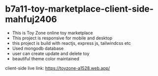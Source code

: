 # b7a11-toy-marketplace-client-side-mahfuj2406
* This is Toy Zone online toy marketplace
* This project is responsive for mobile and desktop
* this project is build with reactjs, express js, tailwindcss etc
* Used mongodb database
* user can create update and delete toy
* beautiful theme color maintained

client-side live link: https://toyzone-a1528.web.app/